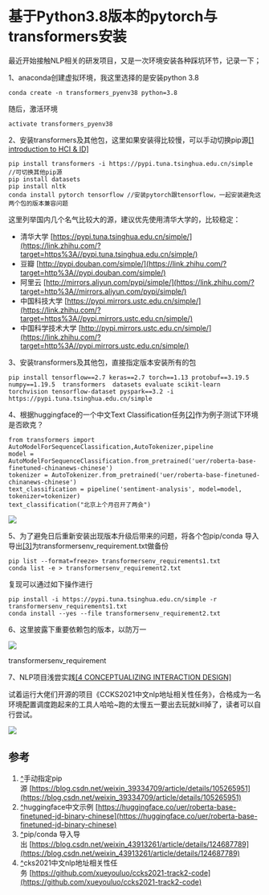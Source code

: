 # 基于Python3.8版本的pytorch与transformers安装



最近开始接触NLP相关的研发项目，又是一次环境安装各种踩坑环节，记录一下；

1、anaconda创建虚拟环境，我这里选择的是安装python 3.8

```text
conda create -n transformers_pyenv38 python=3.8
```

随后，激活环境

```text
activate transformers_pyenv38 
```

2、安装transformers及其他包，这里如果安装得比较慢，可以手动切换pip源[[1 introduction to HCI & ID]](https://zhuanlan.zhihu.com/p/625201188#ref_1)

```text
pip install transformers -i https://pypi.tuna.tsinghua.edu.cn/simple //可切换其他pip源
pip install datasets
pip install nltk
conda install pytorch tensorflow //安装pytorch跟tensorflow，一起安装避免这两个包的版本兼容问题
```

这里列举国内几个名气比较大的源，建议优先使用清华大学的，比较稳定：

- 清华大学 [https://pypi.tuna.tsinghua.edu.cn/simple/](https://link.zhihu.com/?target=https%3A//pypi.tuna.tsinghua.edu.cn/simple/)
- 豆瓣 [http://pypi.douban.com/simple/](https://link.zhihu.com/?target=http%3A//pypi.douban.com/simple/)
- 阿里云 [http://mirrors.aliyun.com/pypi/simple/](https://link.zhihu.com/?target=http%3A//mirrors.aliyun.com/pypi/simple/)
- 中国科技大学 [https://pypi.mirrors.ustc.edu.cn/simple/](https://link.zhihu.com/?target=https%3A//pypi.mirrors.ustc.edu.cn/simple/)
- 中国科学技术大学 [http://pypi.mirrors.ustc.edu.cn/simple/](https://link.zhihu.com/?target=http%3A//pypi.mirrors.ustc.edu.cn/simple/)

3、安装transformers及其他包，直接指定版本安装所有的包

```text
pip install tensorflow==2.7 keras==2.7 torch==1.13 protobuf==3.19.5 numpy==1.19.5  transformers  datasets evaluate scikit-learn torchvision tensorflow-dataset pyspark==3.2 -i https://pypi.tuna.tsinghua.edu.cn/simple
```

4、根据huggingface的一个中文Text Classification任务[[2]](https://zhuanlan.zhihu.com/p/625201188#ref_2)作为例子测试下环境是否欧克？

```text
from transformers import AutoModelForSequenceClassification,AutoTokenizer,pipeline
model = AutoModelForSequenceClassification.from_pretrained('uer/roberta-base-finetuned-chinanews-chinese')
tokenizer = AutoTokenizer.from_pretrained('uer/roberta-base-finetuned-chinanews-chinese')
text_classification = pipeline('sentiment-analysis', model=model, tokenizer=tokenizer)
text_classification("北京上个月召开了两会")
```

![](https://pic3.zhimg.com/80/v2-fa5109315ab6e44d739d6f171cd258ba_1440w.jpg)

5、为了避免日后重新安装出现版本升级后带来的问题，将各个包pip/conda 导入导出[[3]](https://zhuanlan.zhihu.com/p/625201188#ref_3)为transformersenv_requirement.txt做备份

```text
pip list --format=freeze> transformersenv_requirements1.txt
conda list -e > transformersenv_requirement2.txt
```

复现可以通过如下操作进行

```text
pip install -i https://pypi.tuna.tsinghua.edu.cn/simple -r transformersenv_requirements1.txt
conda install --yes --file transformersenv_requirement2.txt
```

6、这里披露下重要依赖包的版本，以防万一

![](https://pic1.zhimg.com/80/v2-642794495a0287714c02dad28ca3d7b4_1440w.webp)

transformersenv_requirement

7、NLP项目浅尝实践[[4 CONCEPTUALIZING INTERACTION DESIGN]](https://zhuanlan.zhihu.com/p/625201188#ref_4)

试着运行大佬们开源的项目《CCKS2021中文nlp地址相关性任务》，合格成为一名环境配置调度跑起来的工具人哈哈~跑的太慢五一要出去玩就kill掉了，读者可以自行尝试。

![](https://pic2.zhimg.com/80/v2-ee25405f637d54ba23b0796ac6d98c05_1440w.webp)

## 参考

1. [^](https://zhuanlan.zhihu.com/p/625201188#ref_1_0)手动指定pip源 [https://blog.csdn.net/weixin_39334709/article/details/105265951](https://blog.csdn.net/weixin_39334709/article/details/105265951)
2. [^](https://zhuanlan.zhihu.com/p/625201188#ref_2_0)huggingface中文示例 [https://huggingface.co/uer/roberta-base-finetuned-jd-binary-chinese](https://huggingface.co/uer/roberta-base-finetuned-jd-binary-chinese)
3. [^](https://zhuanlan.zhihu.com/p/625201188#ref_3_0)pip/conda 导入导出 [https://blog.csdn.net/weixin_43913261/article/details/124687789](https://blog.csdn.net/weixin_43913261/article/details/124687789)
4. [^](https://zhuanlan.zhihu.com/p/625201188#ref_4_0)cks2021中文nlp地址相关性任务 [https://github.com/xueyouluo/ccks2021-track2-code](https://github.com/xueyouluo/ccks2021-track2-code)